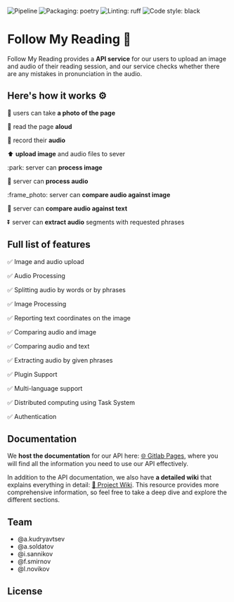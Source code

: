 ![Pipeline](https://gitlab.pg.innopolis.university/a.kudryavtsev/follow-my-reading/badges/main/pipeline.svg)
![Packaging: poetry](https://img.shields.io/badge/packaging-poetry-cyan.svg)
![Linting: ruff](https://img.shields.io/endpoint?url=https://raw.githubusercontent.com/charliermarsh/ruff/main/assets/badge/v1.json)
![Code style: black](https://img.shields.io/badge/code%20style-black-000000.svg)

# Follow My Reading :blue_book:

Follow My Reading provides a **API service** for our users to upload an image and audio of their reading session, and our service checks whether there are any mistakes in pronunciation in the audio.

## Here's how it works :gear:
:sunrise: users can take **a photo of the page**

:book: read the page **aloud**

:microphone: record their **audio**

:arrow_up: **upload image** and audio files to sever

:park: server can **process image**

:musical_note: server can **process audio**

:frame_photo: server can **compare audio against image**

:page_facing_up: server can **compare audio against text**

:arrow_double_down: server can **extract audio** segments with requested phrases

## Full list of features


:white_check_mark: Image and audio upload

:white_check_mark: Audio Processing

:white_check_mark: Splitting audio by words or by phrases

:white_check_mark: Image Processing

:white_check_mark: Reporting text coordinates on the image

:white_check_mark: Comparing audio and image

:white_check_mark: Comparing audio and text

:white_check_mark: Extracting audio by given phrases

:white_check_mark: Plugin Support

:white_check_mark: Multi-language support

:white_check_mark: Distributed computing using Task System

:white_check_mark: Authentication

## Documentation

We **host the documentation** for our API here: [:globe_with_meridians: Gitlab Pages](http://antonkudryavtsevdoem.fvds.ru/docs#/), where you will find all the information you need to use our API effectively.

In addition to the API documentation, we also have **a detailed wiki** that explains everything in detail: [:page_facing_up: Project Wiki](https://gitlab.pg.innopolis.university/a.kudryavtsev/follow-my-reading/-/wikis/home). This resource provides more comprehensive information, so feel free to take a deep dive and explore the different sections.

## Team
- @a.kudryavtsev
- @a.soldatov
- @i.sannikov
- @f.smirnov
- @l.novikov

## License